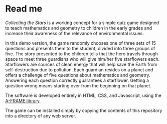 # Read me
*Collecting the Stars* is a working concept for a simple quiz game designed to teach mathematics and geometry to children in the early grades and increase their awareness of the relevance of environmental issues.

In this demo version, the game randomly chooses one of three sets of 15 questions and presents them to the student, divided into three groups of five. The story presented to the children tells that the hero travels through space to meet three guardians who will give him/her five starflowers each. Starflowers are sources of clean energy that will help save the Earth from self-destruction due to pollution. Each guardian resides on a planet and offers a challenge of five questions about mathematics and geometry. Answering each question correctly guarantees a starflower. Getting a question wrong means starting over from the beginning on that planet.

The software is developed entirely in HTML, CSS, and Javascript, using the [A-FRAME library](https://aframe.io).

The game can be installed simply by copying the contents of this repository into a directory of any web server.
